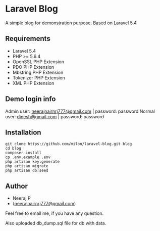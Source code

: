 # Laravel Blog

A simple blog for demonstration purpose. Based on Laravel 5.4

## Requirements

- Laravel 5.4
- PHP >= 5.6.4
- OpenSSL PHP Extension
- PDO PHP Extension
- Mbstring PHP Extension
- Tokenizer PHP Extension
- XML PHP Extension


## Demo login info

Admin user: neerajnairnrj777@gmail.com | password: password
Normal user: dinesh@gmail.com | password: password


## Installation

```
git clone https://github.com/milon/laravel-blog.git blog
cd blog
composer install
cp .env.example .env
php artisan key:generate
php artisan migrate
php artisan db:seed
```

## Author

- Neeraj P
- (neerajnairnrj777@gmail.com)

Feel free to email me, if you have any question.

Also uploaded db_dump.sql file for db with data.
